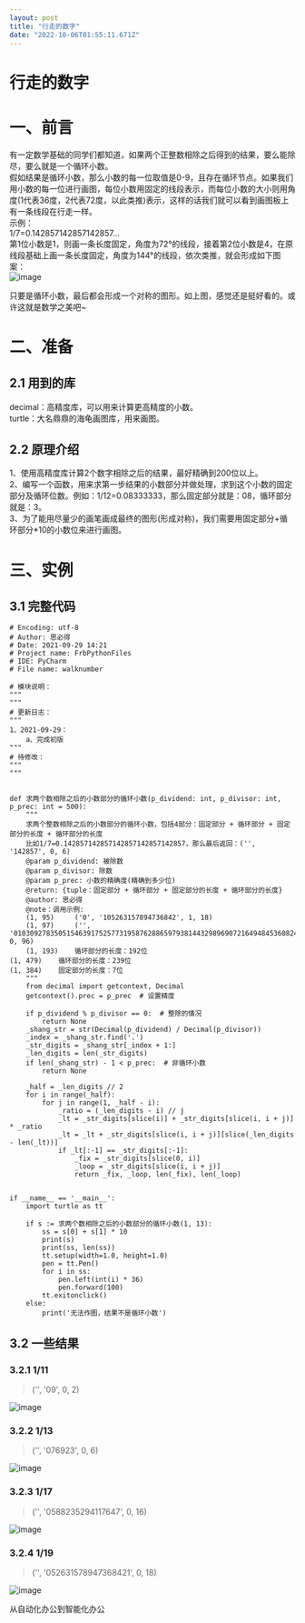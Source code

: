```yaml
---
layout: post
title: "行走的数字"
date: "2022-10-06T01:55:11.671Z"
---
```

行走的数字
=====

一、前言
====

有一定数学基础的同学们都知道，如果两个正整数相除之后得到的结果，要么能除尽，要么就是一个循环小数。  
假如结果是循环小数，那么小数的每一位取值是0-9，且存在循环节点。如果我们用小数的每一位进行画图，每位小数用固定的线段表示，而每位小数的大小则用角度(1代表36度，2代表72度，以此类推)表示，这样的话我们就可以看到画图板上有一条线段在行走一样。  
示例：  
1/7=0.142857142857142857…  
第1位小数是1，则画一条长度固定，角度为72°的线段，接着第2位小数是4，在原线段基础上画一条长度固定，角度为144°的线段，依次类推，就会形成如下图案：  
![image](https://img2022.cnblogs.com/blog/2254123/202210/2254123-20221005211035332-2073397125.png)

只要是循环小数，最后都会形成一个对称的图形。如上图，感觉还是挺好看的。或许这就是数学之美吧~

二、准备
====

2.1 用到的库
--------

decimal：高精度库，可以用来计算更高精度的小数。  
turtle：大名鼎鼎的海龟画图库，用来画图。

2.2 原理介绍
--------

1、使用高精度库计算2个数字相除之后的结果，最好精确到200位以上。  
2、编写一个函数，用来求第一步结果的小数部分并做处理，求到这个小数的固定部分及循环位数。例如：1/12=0.08333333，那么固定部分就是：08，循环部分就是：3。  
3、为了能用尽量少的画笔画成最终的图形(形成对称)，我们需要用固定部分+循环部分\*10的小数位来进行画图。

三、实例
====

3.1 完整代码
--------

    # Encoding: utf-8
    # Author: 思必得
    # Date: 2021-09-29 14:21
    # Project name: FrbPythonFiles
    # IDE: PyCharm
    # File name: walknumber
    
    # 模块说明：
    """
    """
    # 更新日志：
    """
    1、2021-09-29：
        a、完成初版
    """
    # 待修改：
    """
    """
    
    
    def 求两个数相除之后的小数部分的循环小数(p_dividend: int, p_divisor: int, p_prec: int = 500):
        """
        求两个整数相除之后的小数部分的循环小数，包括4部分：固定部分 + 循环部分 + 固定部分的长度 + 循环部分的长度
        比如1/7=0.142857142857142857142857142857，那么最后返回：('', '142857', 0, 6)
        @param p_dividend: 被除数
        @param p_divisor: 除数
        @param p_prec: 小数的精确度(精确到多少位)
        @return: {tuple：固定部分 + 循环部分 + 固定部分的长度 + 循环部分的长度}
        @author: 思必得
        @note：调用示例:
        (1, 95)     ('0', '105263157894736842', 1, 18)
        (1, 97)     ('', '010309278350515463917525773195876288659793814432989690721649484536082474226804123711340206185567', 0, 96)
        (1, 193)    循环部分的长度：192位
    (1, 479)    循环部分的长度：239位
    (1, 384)    固定部分的长度：7位
        """
        from decimal import getcontext, Decimal
        getcontext().prec = p_prec  # 设置精度
    
        if p_dividend % p_divisor == 0:  # 整除的情况
            return None
        _shang_str = str(Decimal(p_dividend) / Decimal(p_divisor))
        _index = _shang_str.find('.')
        _str_digits = _shang_str[_index + 1:]
        _len_digits = len(_str_digits)
        if len(_shang_str) - 1 < p_prec:  # 非循环小数
            return None
    
        _half = _len_digits // 2
        for i in range(_half):
            for j in range(1, _half - i):
                _ratio = (_len_digits - i) // j
                _lt = _str_digits[slice(i)] + _str_digits[slice(i, i + j)] * _ratio
                _lt = _lt + _str_digits[slice(i, i + j)][slice(_len_digits - len(_lt))]
                if _lt[:-1] == _str_digits[:-1]:
                    _fix = _str_digits[slice(0, i)]
                    _loop = _str_digits[slice(i, i + j)]
                    return _fix, _loop, len(_fix), len(_loop)
    
    
    if __name__ == '__main__':
        import turtle as tt
    
        if s := 求两个数相除之后的小数部分的循环小数(1, 13):
            ss = s[0] + s[1] * 10
            print(s)
            print(ss, len(ss))
            tt.setup(width=1.0, height=1.0)
            pen = tt.Pen()
            for i in ss:
                pen.left(int(i) * 36)
                pen.forward(100)
            tt.exitonclick()
        else:
            print('无法作图，结果不是循环小数')
    

3.2 一些结果
--------

### 3.2.1 1/11

> ('', '09', 0, 2)

![image](https://img2022.cnblogs.com/blog/2254123/202210/2254123-20221005211046246-1697676065.png)

### 3.2.2 1/13

> ('', '076923', 0, 6)

![image](https://img2022.cnblogs.com/blog/2254123/202210/2254123-20221005211049992-907602630.png)

### 3.2.3 1/17

> ('', '0588235294117647', 0, 16)

![image](https://img2022.cnblogs.com/blog/2254123/202210/2254123-20221005211058745-1297738427.png)

### 3.2.4 1/19

> ('', '052631578947368421', 0, 18)

![image](https://img2022.cnblogs.com/blog/2254123/202210/2254123-20221005211105968-1614974817.png)

从自动化办公到智能化办公
